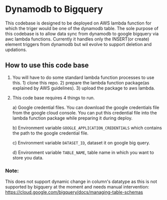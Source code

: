 # Dynamodb to Bigquery
This codebase is designed to be deployed on AWS lambda function for which the triger would be one of the
dynamodb table. The sole purpose of this codebase is to allow data sync from dynamodb to google bigquery via awc lambda functions. Currently it handles only the INSERT(or create) element triggers from dynamodb but wil evolve to 
support deletion and updations.


## How to use this code base
1) You will have to do some standard lambda function processes to use this. 1) clone this repo.  2) prepare the 
lambda function package(as explained by AWS guidelines).  3) upload the package to aws lambda.
3) This code base requires 4 things to run.

    a) Google credential files. You can download the google credentials file from the google cloud console. You can put this credential file into the lambda function package while preparing it during deploy.
    
    b) Environment variable `GOOGLE_APPLICATION_CREDENTIALS` which contains the path to the google credential file.
    
    c) Environment variable `DATASET_ID`, dataset it on google big query.
    
    d) Environment variable `TABLE_NAME`, table name in which you want to store you data.
    


### Note:
This does not support dynamic change in column's datatype as this is not supported by bigquery at the moment and needs manual intervention: https://cloud.google.com/bigquery/docs/managing-table-schemas
